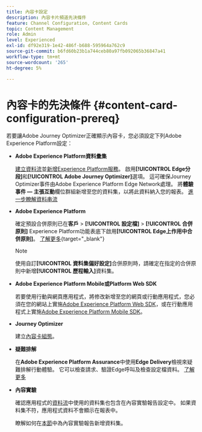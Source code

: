 ```yaml
---
title: 內容卡設定
description: 內容卡片頻道先決條件
feature: Channel Configuration, Content Cards
topic: Content Management
role: Admin
level: Experienced
exl-id: df92e319-1e42-486f-b688-595964a762c9
source-git-commit: b6fd60b23b1a744ceb80a97fb092065b36847a41
workflow-type: tm+mt
source-wordcount: '265'
ht-degree: 5%

---
```


# 內容卡的先決條件 {#content-card-configuration-prereq}

若要讓Adobe Journey Optimizer正確顯示內容卡，您必須設定下列Adobe Experience Platform設定：

* **Adobe Experience Platform資料彙集**

  [建立資料流](https://experienceleague.adobe.com/en/docs/experience-platform/datastreams/configure)並[新增Experience Platform服務](https://experienceleague.adobe.com/en/docs/experience-platform/datastreams/configure#aep)。 啟用&#x200B;**[!UICONTROL Edge分段]**&#x200B;和&#x200B;**[!UICONTROL Adobe Journey Optimizer]**&#x200B;選項。 這可確保Journey Optimizer事件由Adobe Experience Platform Edge Network處理。
將&#x200B;**體驗事件 — 主張互動**&#x200B;欄位群組新增至您的資料集，以將此資料納入您的報表。 [進一步瞭解資料串流](https://experienceleague.adobe.com/en/docs/experience-platform/datastreams/configure)

* **Adobe Experience Platform**

  確定預設合併原則已在&#x200B;**客戶** > **[!UICONTROL 設定檔]** > **[!UICONTROL 合併原則]** Experience Platform功能表底下啟用&#x200B;**[!UICONTROL Edge上作用中合併原則]**。 [了解更多](https://experienceleague.adobe.com/docs/experience-platform/profile/merge-policies/ui-guide.html#configure){target="_blank"}

  >[!NOTE]
  >
  >使用自訂&#x200B;**[!UICONTROL 資料集偏好設定]**&#x200B;合併原則時，請確定在指定的合併原則中新增&#x200B;**[!UICONTROL 歷程輸入]**&#x200B;資料集。

* **Adobe Experience Platform Mobile或Platform Web SDK**

  若要使用行動與網頁應用程式，將修改新增至您的網頁或行動應用程式，您必須在您的網站上實施[Adobe Experience Platform Web SDK](https://experienceleague.adobe.com/zh-hant/docs/platform-learn/implement-web-sdk/overview)，或在行動應用程式上實施[Adobe Experience Platform Mobile SDK](https://developer.adobe.com/client-sdks/home/)。

* **Journey Optimizer**

  建立[內容卡組態](#content-card-configuration)。

* **疑難排解**

  在&#x200B;**Adobe Experience Platform Assurance**&#x200B;中使用&#x200B;**Edge Delivery**&#x200B;檢視來疑難排解行動體驗。 它可以檢查請求、驗證Edge呼叫及檢查設定檔資料。 [了解更多](https://experienceleague.adobe.com/zh-hant/docs/experience-platform/assurance/view/edge-delivery)

* **內容實驗**

  確認應用程式的[資料流](https://experienceleague.adobe.com/en/docs/experience-platform/datastreams/overview#_blank)中使用的資料集也包含在內容實驗報告設定中。 如果資料集不符，應用程式資料不會顯示在報表中。

  瞭解如何在[本節](../reports/reporting-configuration.md)中為內容實驗報告新增資料集。
